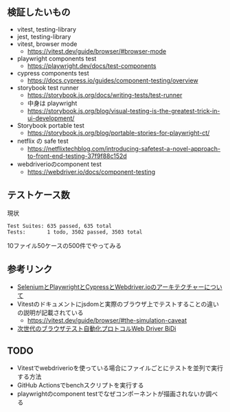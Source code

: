 ## 検証したいもの

- vitest, testing-library
- jest, testing-library
- vitest, browser mode
  - https://vitest.dev/guide/browser/#browser-mode
- playwright components test
  - https://playwright.dev/docs/test-components
- cypress components test
  - https://docs.cypress.io/guides/component-testing/overview
- storybook test runner
  - https://storybook.js.org/docs/writing-tests/test-runner
  - 中身は playwright
  - https://storybook.js.org/blog/visual-testing-is-the-greatest-trick-in-ui-development/
- Storybook portable test
  - https://storybook.js.org/blog/portable-stories-for-playwright-ct/
- netflix の safe test
  - https://netflixtechblog.com/introducing-safetest-a-novel-approach-to-front-end-testing-37f9f88c152d
- webdriverioのcomponent test
  - https://webdriver.io/docs/component-testing

## テストケース数

現状

```
Test Suites: 635 passed, 635 total
Tests:       1 todo, 3502 passed, 3503 total
```

10ファイル50ケースの500件でやってみる

## 参考リンク

- [SeleniumとPlaywrightとCypressとWebdriver.ioのアーキテクチャーについて](https://zenn.dev/taku_nakagawa/articles/665048ada0ec58)
- Vitestのドキュメントにjsdomと実際のブラウザ上でテストすることの違いの説明が記載されている
  - https://vitest.dev/guide/browser/#the-simulation-caveat
- [次世代のブラウザテスト自動化プロトコルWeb Driver BiDi](https://zenn.dev/togami2864/articles/65af759b4a34f6)

## TODO

- Vitestでwebdriverioを使っている場合にファイルごとにテストを並列で実行する方法
- GitHub Actionsでbenchスクリプトを実行する
- playwrightのcomponent testでなぜコンポーネントが描画されないか調べる
